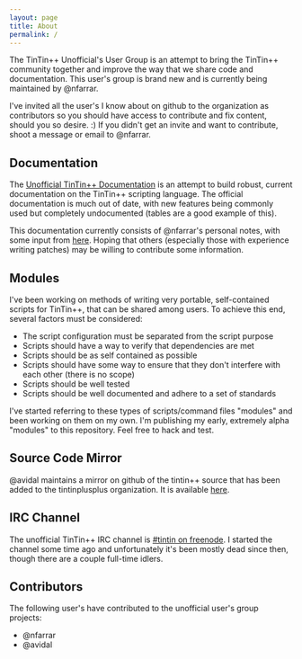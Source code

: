 ```yaml
---
layout: page
title: About
permalink: /
---
```



The TinTin++ Unofficial's User Group is an attempt to bring the TinTin++ community together and improve the way that we share code and documentation. This user's group is brand new and is currently being maintained by @nfarrar.

I've invited all the user's I know about on github to the organization as contributors so you should have access to contribute and fix content, should you so desire. :) If you didn't get an invite and want to contribute, shoot a message or email to @nfarrar.


Documentation
-------------
The [Unofficial TinTin++ Documentation](https://tintinplusplus-unofficial-documentation.readthedocs.org/) is an attempt to build robust, current documentation on the TinTin++ scripting language. The official documentation is much out of date, with new features being commonly used but completely undocumented (tables are a good example of this).

This documentation currently consists of @nfarrar's personal notes, with some input from [here](http://tintin.sourceforge.net/board/viewtopic.php?p=8797). Hoping that others (especially those with experience writing patches) may be willing to contribute some information.


Modules
-------
I've been working on methods of writing very portable, self-contained scripts for TinTin++, that can be shared among users. To achieve this end, several factors must be considered:

- The script configuration must be separated from the script purpose
- Scripts should have a way to verify that dependencies are met
- Scripts should be as self contained as possible
- Scripts should have some way to ensure that they don't interfere with each other (there is no scope)
- Scripts should be well tested
- Scripts should be well documented and adhere to a set of standards

I've started referring to these types of scripts/command files "modules" and been working on them on my own. I'm publishing my early, extremely alpha "modules" to this repository. Feel free to hack and test.


Source Code Mirror
------------------
@avidal maintains a mirror on github of the tintin++ source that has been added to the tintinplusplus organization. It is available [here](http://github.com/tintinplusplus/tintin).


IRC Channel
-----------
The unofficial TinTin++ IRC channel is <a href="irc://irc.freenode.net:6667/tintin">#tintin on freenode</a>. I started the channel some time ago and unfortunately it's been mostly dead since then, though there are a couple full-time idlers.


Contributors
------------
The following user's have contributed to the unofficial user's group projects:

- @nfarrar
- @avidal
